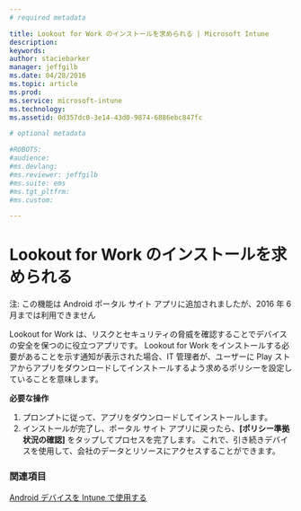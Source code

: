 ```yaml
---
# required metadata

title: Lookout for Work のインストールを求められる | Microsoft Intune
description:
keywords:
author: staciebarker
manager: jeffgilb
ms.date: 04/28/2016
ms.topic: article
ms.prod:
ms.service: microsoft-intune
ms.technology:
ms.assetid: 0d357dc0-3e14-43d0-9874-6886ebc847fc

# optional metadata

#ROBOTS:
#audience:
#ms.devlang:
#ms.reviewer: jeffgilb
#ms.suite: ems
#ms.tgt_pltfrm:
#ms.custom:

---
```


# Lookout for Work のインストールを求められる
注: この機能は Android ポータル サイト アプリに追加されましたが、2016 年 6 月までは利用できません 

Lookout for Work は、リスクとセキュリティの脅威を確認することでデバイスの安全を保つのに役立つアプリです。 Lookout for Work をインストールする必要があることを示す通知が表示された場合、IT 管理者が、ユーザーに Play ストアからアプリをダウンロードしてインストールするよう求めるポリシーを設定していることを意味します。

**必要な操作**

1.  プロンプトに従って、アプリをダウンロードしてインストールします。 
2.  インストールが完了し、ポータル サイト アプリに戻ったら、**[ポリシー準拠状況の確認]** をタップしてプロセスを完了します。 これで、引き続きデバイスを使用して、会社のデータとリソースにアクセスすることができます。


### 関連項目
[Android デバイスを Intune で使用する](using-your-android-device-with-intune.md)


<!--HONumber=May16_HO3-->


